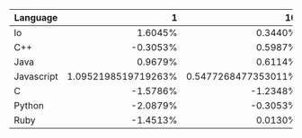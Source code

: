 | Language | 1 | 10 | 100 | 1000 | 10000 | 100000 |
| --- |  ---:| ---:| ---:| ---:| ---:| ---:|
| Io | 1.6045% | 0.3440% | 0.2893% | -0.0280% | -0.0152% | N.A. |
| C++ | -0.3053% | 0.5987% | 0.2141% | -0.0530% | -0.0006% | -0.0024% |
| Java | 0.9679% | 0.6114% | 0.2103% | 0.0480% | 0.0009% | 0.0040% |
| Javascript | 1.0952198519719263% | 0.5477268477353011% | 0.417856414172538% | -0.0329977086181428% | 0.0014434210674601807% | -0.0031924441152439806% |
| C | -1.5786% | -1.2348% | 0.1008% | -0.0070% | -0.0258% | 0.0128% |
| Python | -2.0879% | -0.3053% | 0.0435% | 0.0403% | -0.0070% | 0.0022% |
| Ruby | -1.4513% | 0.0130% | -0.0787% | -0.0271% | -0.0050% | -0.0020% |

